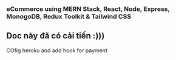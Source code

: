 ### eCommerce using MERN Stack, React, Node, Express, MonogoDB, Redux Toolkit & Tailwind CSS
## Doc này đã có cải tiến :)))
COfig heroku and add hook for payment